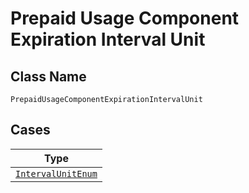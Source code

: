 
# Prepaid Usage Component Expiration Interval Unit

## Class Name

`PrepaidUsageComponentExpirationIntervalUnit`

## Cases

| Type |
|  --- |
| [`IntervalUnitEnum`](../../../doc/models/interval-unit-enum.md) |

